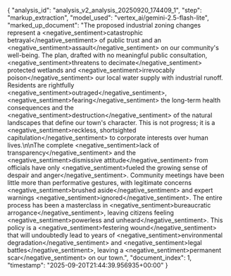 {
  "analysis_id": "analysis_v2_analysis_20250920_174409_1",
  "step": "markup_extraction",
  "model_used": "vertex_ai/gemini-2.5-flash-lite",
  "marked_up_document": "The proposed industrial zoning changes represent a <negative_sentiment>catastrophic betrayal</negative_sentiment> of public trust and an <negative_sentiment>assault</negative_sentiment> on our community's well-being. The plan, drafted with no meaningful public consultation, <negative_sentiment>threatens to decimate</negative_sentiment> protected wetlands and <negative_sentiment>irrevocably poison</negative_sentiment> our local water supply with industrial runoff. Residents are rightfully <negative_sentiment>outraged</negative_sentiment>, <negative_sentiment>fearing</negative_sentiment> the long-term health consequences and the <negative_sentiment>destruction</negative_sentiment> of the natural landscapes that define our town's character. This is not progress; it is a <negative_sentiment>reckless, shortsighted capitulation</negative_sentiment> to corporate interests over human lives.\n\nThe complete <negative_sentiment>lack of transparency</negative_sentiment> and the <negative_sentiment>dismissive attitude</negative_sentiment> from officials have only <negative_sentiment>fueled the growing sense of despair and anger</negative_sentiment>. Community meetings have been little more than performative gestures, with legitimate concerns <negative_sentiment>brushed aside</negative_sentiment> and expert warnings <negative_sentiment>ignored</negative_sentiment>. The entire process has been a masterclass in <negative_sentiment>bureaucratic arrogance</negative_sentiment>, leaving citizens feeling <negative_sentiment>powerless and unheard</negative_sentiment>. This policy is a <negative_sentiment>festering wound</negative_sentiment> that will undoubtedly lead to years of <negative_sentiment>environmental degradation</negative_sentiment> and <negative_sentiment>legal battles</negative_sentiment>, leaving a <negative_sentiment>permanent scar</negative_sentiment> on our town.",
  "document_index": 1,
  "timestamp": "2025-09-20T21:44:39.956935+00:00"
}